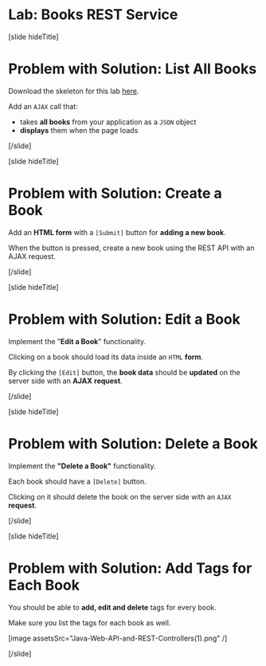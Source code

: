 # Lab: Books REST Service 

[slide hideTitle]

# Problem with Solution: List All Books 

Download the skeleton for this lab [here]().

Add an `AJAX` call that:
- takes **all books** from your application as a `JSON` object 
- **displays** them when the page loads

[/slide]

[slide hideTitle]

# Problem with Solution: Create a Book 

Add an **HTML form** with a `[Submit]` button for **adding a new book**. 

When the button is pressed, create a new book using the REST API with an AJAX request. 

[/slide]

[slide hideTitle]

# Problem with Solution: Edit a Book 

Implement the "**Edit a Book**" functionality. 

Clicking on a book should load its data inside an `HTML` **form**. 

By clicking the `[Edit]` button, the **book data** should be **updated** on the server side with an **AJAX** **request**. 

[/slide]

[slide hideTitle]

# Problem with Solution: Delete a Book 

Implement the **"Delete a Book"** functionality. 

Each book should have a `[Delete]` button. 

Clicking on it should delete the book on the server side with an `AJAX` **request**. 

[/slide]

[slide hideTitle]

# Problem with Solution: Add Tags for Each Book 

You should be able to **add, edit and delete** tags for every book. 

Make sure you list the tags for each book as well. 

[image assetsSrc="Java-Web-API-and-REST-Controllers(1).png" /]

[/slide]

 